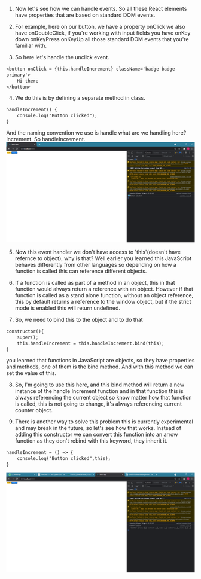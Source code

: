 1. Now let's see how we can handle events. So all these React elements have properties that are based on standard DOM events. 

2. For example, here on our button, we have a property onClick we also have onDoubleClick, if you're working with input fields you have onKey down onKeyPress onKeyUp all those standard DOM events that you're familiar with. 

3. So here let's handle the unclick event.
```
<button onClick = {this.handleIncrement} className='badge badge-primary'>
    Hi there
</button>
```

4. We do this is by defining a  separate method in class. 
```
handleIncrement() {
    console.log("Button clicked");
}
```
And the naming convention we use is handle what are we handling here? Increment. So handleIncrement.
![Image](pics/lesson9-1.png?raw=true 'Title')

5. Now this event handler we don't have access to 'this'(doesn't have refernce to object), why is that? Well earlier you learned this JavaScript behaves differently from other languages so depending on how a function is called this can reference different objects.

6. If a function is called as part of a method in an object, this in that function would always return a reference with an object. However if that function is called as a stand alone function, without an object reference, this by default returns a reference to the window object, but if the strict mode is enabled this will return undefined.

7. So, we need to bind this to the object and to do that
```
constructor(){
    super();
    this.handleIncrement = this.handleIncrement.bind(this);
}

```

you learned that functions in JavaScript are objects, so they have properties and methods, one of them is the bind method. And with this method we can set the value of this.

8. So, I'm going to use this here, and this bind method will return a new instance of the handle Increment function and in that function this is always referencing the current object so know matter how that function is called, this is not going to change, it's always referencing current counter object.

9. There is another way to solve this problem this is currently experimental and may break in the future, so let's see how that works. Instead of adding this constructor we can convert this function into an arrow function as they don't rebind with this keyword, they inherit it.

```
handleIncrement = () => {
    console.log("Button clicked",this);
}
```
![Image](pics/lesson9-2.png?raw=true 'Title')
